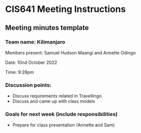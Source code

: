 # CIS641 Meeting Instructions

## Meeting minutes template

### Team name: Kilimanjaro

Members present: Samuel Hudson Maangi and Annette Odingo

Date: 10nd October 2022

Time: 9:28pm

### Discussion points: 

* Discuss requirements related in Travellingo 
* Discuss and came up with class models


### Goals for next week (include responsibilities)

* Prepare for class presentation (Annette and Sam)

